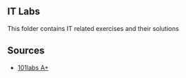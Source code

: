 ## IT Labs

This folder contains IT related exercises and their solutions

## Sources
- [101labs A+](https://www.amazon.com/101-Labs-Hands-Practical-220-1101-ebook/dp/B0BBPXT1KR?crid=31B2JGUQ4420E&dib=eyJ2IjoiMSJ9.tU0zsqj1HtHfjfRavndTaSZ22FJnFPj9uw-rsMbUC4Ha-y1FjTbIAHtr2ZjFTjUtn02PfnMVlxRbnxz0ve_lpNsDJfOd8vvDHx_PLYUPxuM.lS_JDIsJ2vCoY7X4IZUtZpSYLL_SzfXUpUuHwyD6uhg&dib_tag=se&keywords=101+labs+A%2B&qid=1726901459&s=digital-text&sprefix=101+labs+a%2B,digital-text,199&sr=1-1&linkCode=sl1&tag=theboosum-20&linkId=7c106445c05ee8c9860981d21fccefa5&language=en_US&ref_=as_li_ss_tl)
